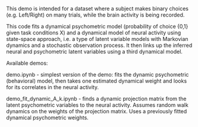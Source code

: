This demo is intended for a dataset where a subject makes binary choices (e.g. Left/Right) on many trials, while the brain activity is being recorded. 

This code fits a dynamical psychometric model (probability of choice {0,1} given task conditions X) and a dynamical model of neural activity using state-space approach, i.e. a type of latent variable models with Markovian dynamics and a stochastic observation process. It then links up the inferred neural and psychometric latent variables using a third dynamical model.

Available demos:

demo.ipynb - simplest version of the demo: fits the dynamic psychometric (behavioral) model, then takes one estimated dynamical weight and looks for its correlates in the neural activity. 

demo_fit_dynamic_A_k.ipynb - finds a dynamic projection matrix from the latent psychometric variables to the neural activity. Assumes random walk dynamics on the weights of the projection matrix. Uses a previously fitted dynamical psychometric weights. 
